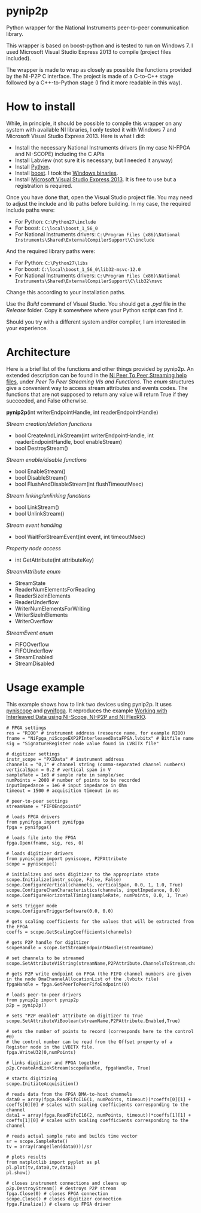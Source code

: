 pynip2p
=======

Python wrapper for the National Instruments peer-to-peer communication library.

This wrapper is based on boost-python and is tested to run on Windows 7.
I used Microsoft Visual Studio Express 2013 to compile (project files included).

The wrapper is made to wrap as closely as possible the functions provided by the NI-P2P C interface. The project is made of a C-to-C++ stage followed by a C++-to-Python stage (I find it more readable in this way).

How to install
==============

While, in principle, it should be possible to compile this wrapper on any system with available NI libraries, I only tested it with Windows 7 and Microsoft Visual Studio Express 2013. Here is what I did:

* Install the necessary National Instruments drivers (in my case NI-FPGA and NI-SCOPE) including the C APIs
* Install Labview (not sure it is necessary, but I needed it anyway)
* Install [Python](http://www.python.org).
* Install [boost](http://www.boost.org). I took the [Windows binaries](http://sourceforge.net/projects/boost/).
* Install [Microsoft Visual Studio Express 2013](http://visualstudio.com). It is free to use but a registration is required.

Once you have done that, open the Visual Studio project file. You may need to adjust the include and lib paths before building.
In my case, the required include paths were:
* For Python: `C:\Python27\include`
* For boost: `C:\local\boost_1_56_0`
* For National Instruments drivers: `C:\Program Files (x86)\National Instruments\Shared\ExternalCompilerSupport\C\include`

And the required library paths were:
* For Python: `C:\Python27\libs`
* For boost: `C:\local\boost_1_56_0\lib32-msvc-12.0`
* For National Instruments drivers: `C:\Program Files (x86)\National Instruments\Shared\ExternalCompilerSupport\C\lib32\msvc`

Change this according to your installation paths.

Use the *Build* command of Visual Studio. You should get a *.pyd* file in the *Release* folder. Copy it somewhere where your Python script can find it.

Should you try with a different system and/or compiler, I am interested in your experience.

Architecture
============

Here is a brief list of the functions and other things provided by pynip2p. An extended description can be found in the [NI Peer To Peer Streaming help files](http://zone.ni.com/reference/en-XX/help/372831A-01/), under *Peer To Peer Streaming VIs and Functions*.
The *enum* structures give a convenient way to access stream attributes and events codes.
The functions that are not supposed to return any value will return True if they succeeded, and False otherwise.

**pynip2p**(int writerEndpointHandle, int readerEndpointHandle)

*Stream creation/deletion functions*
* bool CreateAndLinkStream(int writerEndpointHandle, int readerEndpointHandle, bool enableStream)
* bool DestroyStream()

*Stream enable/disable functions*
* bool EnableStream()
* bool DisableStream()
* bool FlushAndDisableStream(int flushTimeoutMsec)

*Stream linking/unlinking functions*
* bool LinkStream()
* bool UnlinkStream()

*Stream event handling*
* bool WaitForStreamEvent(int event, int timeoutMsec)

*Property node access*
* int GetAttribute(int attributeKey)

*StreamAttribute enum*
* StreamState
* ReaderNumElementsForReading
* ReaderSizeInElements
* ReaderUnderflow
* WriterNumElementsForWriting
* WriterSizeInElements
* WriterOverflow

*StreamEvent enum*
* FIFOOverflow
* FIFOUnderflow
* StreamEnabled
* StreamDisabled


Usage example
=============

This example shows how to link two devices using pynip2p. It uses [pyniscope](http://github.com/vpaeder/pyniscope) and [pynifpga](http://github.com/vpaeder/pynifpga). It reproduces the example [Working with Interleaved Data using NI-Scope, NI-P2P and NI FlexRIO](http://www.ni.com/example/31370/en/).

	# FPGA settings
	res = "RIO0" # instrument address (resource name, for example RIO0)
	fname = "NiFpga_niScopeEXP2PInterleavedDataFPGA.lvbitx" # Bitfile name
	sig = "SignatureRegister node value found in LVBITX file"
	
	# digitizer settings
	instr_scope = "PXIData" # instrument address
	channels = "0,1" # channel string (comma-separated channel numbers)
	verticalSpan = 0.2 # vertical span in V
	sampleRate = 1e8 # sample rate in sample/sec
	numPoints = 2000 # number of points to be recorded
	inputImpedance = 1e6 # input impedance in Ohm
	timeout = 1500 # acquisition timeout in ms
	
	# peer-to-peer settings
	streamName = "FIFOEndpoint0"
	
	# loads FPGA drivers
	from pynifpga import pynifpga
	fpga = pynifpga()
	
	# loads file into the FPGA
	fpga.Open(fname, sig, res, 0)
	
	# loads digitizer drivers
	from pyniscope import pyniscope, P2PAttribute
	scope = pyniscope()
	
	# initializes and sets digitizer to the appropriate state
	scope.Initialize(instr_scope, False, False)
	scope.ConfigureVertical(channels, verticalSpan, 0.0, 1, 1.0, True)
	scope.ConfigureChanCharacteristics(channels, inputImpedance, 0.0)
	scope.ConfigureHorizontalTiming(sampleRate, numPoints, 0.0, 1, True)
	
	# sets trigger mode
	scope.ConfigureTriggerSoftware(0.0, 0.0)
	
	# gets scaling coefficients for the values that will be extracted from the FPGA
	coeffs = scope.GetScalingCoefficients(channels)
	
	# gets P2P handle for digitizer
	scopeHandle = scope.GetStreamEndpointHandle(streamName)
	
	# set channels to be streamed
	scope.SetAttributeViString(streamName,P2PAttribute.ChannelsToStream,channels)
	
	# gets P2P write endpoint on FPGA (the FIFO channel numbers are given in the node DmaChannelAllocationList of the .lvbitx file)
	fpgaHandle = fpga.GetPeerToPeerFifoEndpoint(0)
	
	# loads peer-to-peer drivers
	from pynip2p import pynip2p
	p2p = pynip2p()
	
	# sets "P2P enabled" attribute on digitizer to True
	scope.SetAttributeViBoolean(streamName,P2PAttribute.Enabled,True)
	
	# sets the number of points to record (corresponds here to the control #0)
	# the control number can be read from the Offset property of a Register node in the LVBITX file.
	fpga.WriteU32(0,numPoints)
	
	# links digitizer and FPGA together
	p2p.CreateAndLinkStream(scopeHandle, fpgaHandle, True)
	
	# starts digitizing
	scope.InitiateAcquisition()
	
	# reads data from the FPGA DMA-to-host channels
	data0 = array(fpga.ReadFifoI16(1, numPoints, timeout))*coeffs[0][1] + coeffs[0][0] # scales with scaling coefficients corresponding to the channel
	data1 = array(fpga.ReadFifoI16(2, numPoints, timeout))*coeffs[1][1] + coeffs[1][0] # scales with scaling coefficients corresponding to the channel
	
	# reads actual sample rate and builds time vector
	sr = scope.SampleRate()
	tv = array(range(len(data0)))/sr
	
	# plots results
	from matplotlib import pyplot as pl
	pl.plot(tv,data0,tv,data1)
	pl.show()
	
	# closes instrument connections and cleans up
	p2p.DestroyStream() # destroys P2P stream
	fpga.Close(0) # closes FPGA connection
	scope.Close() # closes digitizer connection
	fpga.Finalize() # cleans up FPGA driver
